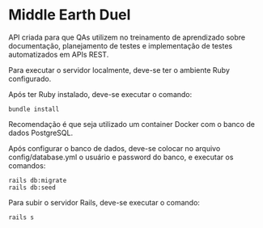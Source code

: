 # Middle Earth Duel

API criada para que QAs utilizem no treinamento de aprendizado sobre documentação, planejamento de testes e implementação de testes automatizados em APIs REST.

Para executar o servidor localmente, deve-se ter o ambiente Ruby configurado.

Após ter Ruby instalado, deve-se executar o comando:
```
bundle install
```

Recomendação é que seja utilizado um container Docker com o banco de dados PostgreSQL.

Após configurar o banco de dados, deve-se colocar no arquivo config/database.yml o usuário e password do banco, e executar os comandos:

```
rails db:migrate
rails db:seed
```

Para subir o servidor Rails, deve-se executar o comando:
```
rails s
```

